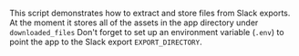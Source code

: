 
This script demonstrates how to extract and store files from Slack exports. 
At the moment it stores all of the assets in the app directory under `downloaded_files`
Don't forget to set up an environment variable (`.env`) to point the app to the Slack export `EXPORT_DIRECTORY`. 
